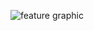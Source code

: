 ![feature graphic](https://github.com/user-attachments/assets/973c2970-8c0e-47eb-ab61-eadc691f5119)
